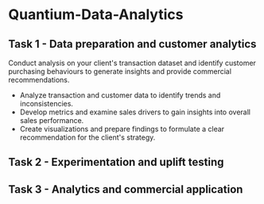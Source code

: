 # Quantium-Data-Analytics

## Task 1 - Data preparation and customer analytics
Conduct analysis on your client's transaction dataset and identify customer purchasing behaviours to generate insights and provide commercial recommendations.
- Analyze transaction and customer data to identify trends and inconsistencies. 
- Develop metrics and examine sales drivers to gain insights into overall sales performance. 
- Create visualizations and prepare findings to formulate a clear recommendation for the client's strategy.

## Task 2 - Experimentation and uplift testing

## Task 3 - Analytics and commercial application
